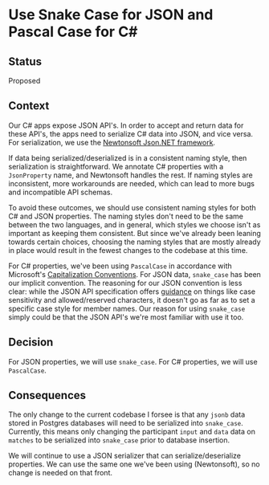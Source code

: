 # Use Snake Case for JSON and Pascal Case for C#

## Status

Proposed

## Context

Our C# apps expose JSON API's. In order to accept and return data for these API's, the apps need to serialize C# data into JSON, and vice versa. For serialization, we use the [Newtonsoft Json.NET framework](https://www.newtonsoft.com/json).

If data being serialized/deserialized is in a consistent naming style, then serialization is straightforward. We annotate C# properties with a `JsonProperty` name, and Newtonsoft handles the rest. If naming styles are inconsistent, more workarounds are needed, which can lead to more bugs and incompatible API schemas.

To avoid these outcomes, we should use consistent naming styles for both C# and JSON properties. The naming styles don't need to be the same between the two languages, and in general, which styles we choose isn't as important as keeping them consistent. But since we've already been leaning towards certain choices, choosing the naming styles that are mostly already in place would result in the fewest changes to the codebase at this time.

For C# properties, we've been using `PascalCase` in accordance with Microsoft's [Capitalization Conventions](https://docs.microsoft.com/en-us/dotnet/standard/design-guidelines/capitalization-conventions). For JSON data, `snake_case` has been our implicit convention. The reasoning for our JSON convention is less clear: while the JSON API specification offers [guidance](https://jsonapi.org/format/#document-member-names) on things like case sensitivity and allowed/reserved characters, it doesn't go as far as to set a specific case style for member names. Our reason for using `snake_case` simply could be that the JSON API's we're most familiar with use it too.

## Decision

For JSON properties, we will use `snake_case`. For C# properties, we will use `PascalCase`.

## Consequences

The only change to the current codebase I forsee is that any `jsonb` data stored in Postgres databases will need to be serialized into `snake_case`. Currently, this means only changing the participant `input` and `data` data on `matches` to be serialized into `snake_case` prior to database insertion.

We will continue to use a JSON serializer that can serialize/deserialize properties. We can use the same one we've been using (Newtonsoft), so no change is needed on that front.
